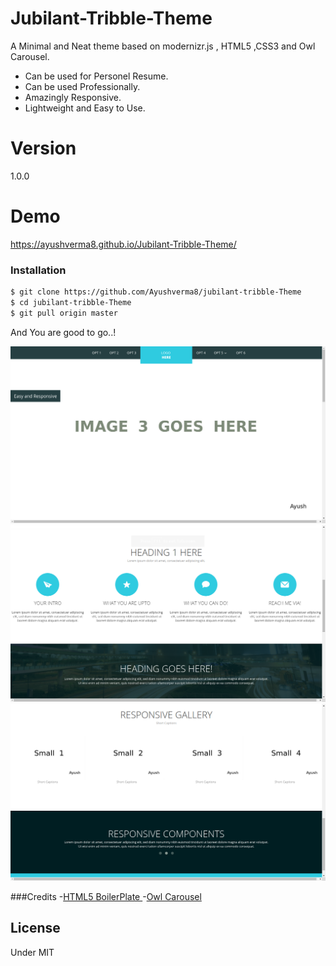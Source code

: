 # Jubilant-Tribble-Theme
A Minimal and Neat theme based on modernizr.js , HTML5 ,CSS3 and Owl Carousel. 

  - Can be used for Personel Resume.
  - Can be used Professionally.
  - Amazingly Responsive.
  - Lightweight and Easy to Use.
  
# Version
1.0.0

# Demo
https://ayushverma8.github.io/Jubilant-Tribble-Theme/



### Installation
```sh
$ git clone https://github.com/Ayushverma8/jubilant-tribble-Theme
$ cd jubilant-tribble-Theme
$ git pull origin master


```
And You are good to go..!

![Image of Screen](https://raw.githubusercontent.com/Ayushverma8/jubilant-tribble-Theme/master/screenshots/screen1.png?token=AOo3d-1icjtmChK-loD7YNFOhK7CU1a1ks5Xd32owA%3D%3D)
![Image of Screen2](https://raw.githubusercontent.com/Ayushverma8/jubilant-tribble-Theme/master/screenshots/screen2.png?token=AOo3d2Juf96YKAZWFjJ-BS0B6jtEer1Yks5Xd35BwA%3D%3D)
![Image of Screen3](https://raw.githubusercontent.com/Ayushverma8/jubilant-tribble-Theme/master/screenshots/screen3.png?token=AOo3d7Vvr9oKZR4WD94034B1eb50dbB0ks5Xd354wA%3D%3D)

###Credits
 -[HTML5 BoilerPlate ](https://github.com/h5bp/html5-boilerplate)
 -[Owl Carousel](https://github.com/OwlFonk/OwlCarousel)


License
----

Under MIT 

